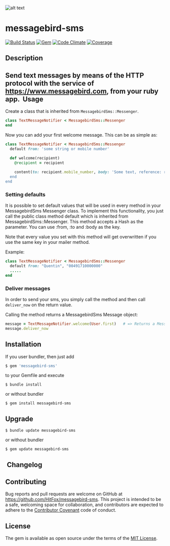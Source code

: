 ![alt text](http://www.hitfoxgroup.com/downloads/hitfox_logo_with_tag_two_colors_WEB.png "Logo Hitfox Group")


messagebird-sms
=======

[![Build Status](https://img.shields.io/travis/HitFox/messagebird-sms.svg?style=flat-square)](https://travis-ci.org/HitFox/messagebird-sms)
[![Gem](https://img.shields.io/gem/dt/messagebird-sms.svg?style=flat-square)](https://rubygems.org/gems/messagebird-sms)
[![Code Climate](https://img.shields.io/codeclimate/github/HitFox/messagebird-sms.svg?style=flat-square)](https://codeclimate.com/github/HitFox/messagebird-sms)
[![Coverage](https://img.shields.io/coveralls/HitFox/messagebird-sms.svg?style=flat-square)](https://coveralls.io/github/HitFox/messagebird-sms)

Description
-----------

Send text messages by means of the HTTP protocol with the service of https://www.messagebird.com, from your ruby app.
​
Usage
------------

Create a class that is inherited from `MessagebirdSms::Messenger`.

```ruby
class TextMessageNotifier < MessagebirdSms::Messenger
end
```

Now you can add your first welcome message.
This can be as simple as:

```ruby
class TextMessageNotifier < MessagebirdSms::Messenger
  default from: 'some string or mobile number'

  def welcome(recipient)
    @recipient = recipient
    
    content(to: recipient.mobile_number, body: 'Some text, reference: recipient.id)
  end
end
```
### Setting defaults

It is possible to set default values that will be used in every method in your MessagebirdSms Messenger class. To implement this functionality, you just call the public class method default which is inherited from MessagebirdSms::Messenger. This method accepts a Hash as the parameter. You can use :from, :to and :body as the key.

Note that every value you set with this method will get overwritten if you use the same key in your mailer method.

Example:

```ruby
class TextMessageNotifier < MessagebirdSms::Messenger
  default from: "Quentin", "00491710000000"
  .....
end
```
### Deliver messages

In order to send your sms, you simply call the method and then call `deliver_now` on the return value.

Calling the method returns a MessagebirdSms Message object:
```ruby
message = TextMessageNotifier.welcome(User.first)   # => Returns a MessagebirdSms::Message object
message.deliver_now
```

Installation
------------

If you user bundler, then just add 
```ruby
$ gem 'messagebird-sms'
```
to your Gemfile and execute
```
$ bundle install
```
or without bundler
```
$ gem install messagebird-sms
```

Upgrade
-------
```
$ bundle update messagebird-sms
```
or without bundler

```
$ gem update messagebird-sms
```
​
Changelog
---------

## Contributing

Bug reports and pull requests are welcome on GitHub at https://github.com/HitFox/messagebird-sms. This project is intended to be a safe, welcoming space for collaboration, and contributors are expected to adhere to the [Contributor Covenant](http://contributor-covenant.org) code of conduct.


## License

The gem is available as open source under the terms of the [MIT License](http://opensource.org/licenses/MIT).
